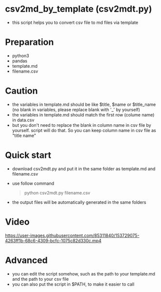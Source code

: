 # csv2md_by_template (csv2mdt.py)
- this script helps you to convert csv file to md files via template

# Preparation
- python3
- pandas
- template.md
- filename.csv

# Caution
- the variables in template.md should be like $title, $name or $title_name (no blank in variables, please replace blank with '_' by yourself)
- the variables in template.md should match the first row (colume name) in data.csv
- but you don't need to replace the blank in column name in csv file by yourself. script will do that. So you can keep column name in csv file as "title name"

# Quick start
- download csv2mdt.py and put it in the same folder as template.md and filename.csv
- use follow command
    > python csv2mdt.py filename.csv

- the output files will be automatically generated in the same folders

# Video


https://user-images.githubusercontent.com/85311840/153729075-4263ff1b-68c6-4309-bcfc-1075c82d330c.mp4

# Advanced
- you can edit the script somehow, such as the path to your template.md and the path to your csv file
- you can also put the script in $PATH, to make it easier to call
